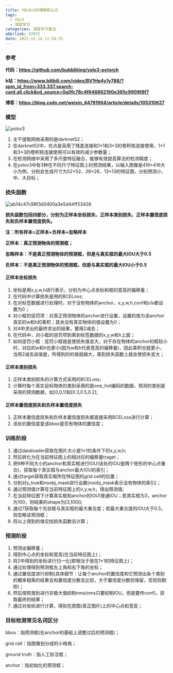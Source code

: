 ```yaml
---
title: YOLOv3的理解和认识
tags:
  - YOLO
  - 深度学习
categories: 深度学习算法
abbrlink: 57072
date: 2022-12-14 11:54:25
---
```


### 参考

**代码：https://github.com/bubbliiiing/yolo3-pytorch**

**b站：https://www.bilibili.com/video/BV1Hp4y1y788/?spm_id_from=333.337.search-card.all.click&vd_source=0a0fc78c4f646862160e365c9909f8f7**

**博客：https://blog.csdn.net/weixin_44791964/article/details/105310627**

### 模型

<img src="https://myforpicgo.oss-cn-beijing.aliyuncs.com/image/202212151213379.jpg" alt="yolov3" style="zoom:100%;" />

1. 主干提取网络采用的是darknet52；
2. 在darknet52中，优点是采用了残差连接和1×1和3×3的卷积核连接使用，1×1和3×3的卷积核连接使用可以有效的减少参数量；
3. 在检测网络中采用了多尺度特征融合，能够有效提高算法的检测精度；
4. 在yolov3中有3种在不同尺寸特征图上的预测结果，以输入图像是416×416大小为例，分别会生成尺寸为52×52、26×26、13×13的特征图，分别预测小、中、大目标；

### 损失函数

![ab14c47c98f3d0400a3e5d44ff53426](https://myforpicgo.oss-cn-beijing.aliyuncs.com/image/202212151222563.jpg)

**损失函数包括四部分，分别为正样本坐标损失、正样本类别损失、正样本置信度损失和负样本置信度损失。**

**注：所有样本=正样本+负样本+忽略样本**

**正样本：真正预测物体的预测框；**

**忽略样本：不是真正预测物体的预测框，但是与真实框的最大IOU大于0.5**

**负样本：不是真正预测物体的预测框，但是与真实框的最大IOU小于0.5**

#### 正样本坐标损失

1. 坐标是用x,y,w,h进行表示，分别为中心点坐标和框的宽高的偏移量；
2. 在代码中计算损失是用的BCELoss;
3. 在对标签数据进行处理时，对于没有物体的anchor，x,y,w,h,conf和cls都设置为0；
4. 对小框的惩罚项：对真正预测物体的anchor进行设置，设置的值为该anchor真实的w和h的乘积；其余没有真实物体的值设置为0；
5. 对4中求出的最终求出的结果，要用2减去；
6. 在代码中，对小框的惩罚项到乘到标签数据的x,y,w和h上面；
7. 如何惩罚小框：惩罚小框就是使损失值变大，对于存在物体的anchor的框较小时，对应的w和h也更小(因为w和h代表宽高的偏移量)，因此乘积也就更小，当用2减去该值是，所得到的的值就越大，乘到损失函数上就会使损失变大；

#### 正样本类别损失

1. 正样本类别损失的计算方式采用的BCELoss;
2. 计算时每个真实目标物体的类别采用的是one_hot编码的数据，预测的类别是采用的预测数据，如[0,0,1]和[0.3,0.5,0.2];

#### 正样本置信度损失和负样本置信度损失

1. 正样本置信度损失和负样本置信度损失都直接采用BCELoss进行计算；
2. 该处的置信度是该bbox是否有物体的置信度；

### 训练阶段

1. 通过dataloader获取在图片大小是1×1的条件下的x,y,w,h;
2. 然后转化为在当前特征图上的相对应的偏移量traget；
3. 把9种不同大小的anchor和真实框进行IOU(该处的IOU是两个矩形的中心点重合)，获取每个真实框与anchor最大IOU的索引；
4. 通过target获取真实框所在特征图的grid cell的位置；
5. 分别对y_true和noobj_mask进行设置(noobj_mask表示没有物体的索引)；
6. 通过预测值计算在当前特征图上的x,y,w,h，得出预测值;
7. 在当前特征图下计算真实框和anchor的IOU(普通IOU；若真实框为3，anchor为100，则结果的shape为[3,100]);
8. 通过7获取每个先验框与真实框的最大重合度；若最大重合度的IOU大于0.5，则忽略该预测框；
9. 将以上得到的值交给损失函数去计算；

### 预测阶段

1. 预测出偏移量；
2. 得到中心点的坐标和宽高(在当前特征图上)；
3. 将2中得到的坐标进行归一化(即相当于放在1×1的特征图上)；
4. 通过处理得到预测框左上角和右下角的坐标；
5. 通过置信度进行抑制(具体细节：让每个anchor的置信度和它预测出各个类别的概率相乘的结果去和置信度分数去比较，大于置信度分数则保留，否则则剔除)；
6. 然后按照类别进行非极大值抑制nms(nms只要抑制IOU，但是要传conf)，获取最终的结果；
7. 通过对坐标进行计算，得到在原图(真正图片)上的中心点和宽高；

 ### 目标检测常见名词区分

bbox：指预测框(在anchor的基础上调整过后的预测框)；

grid cell：指图像划分成的小格格；

ground truth：指人工标注框；

anchor：指初始化的预测框；

